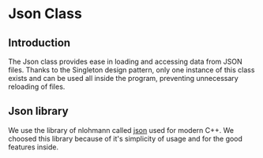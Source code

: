 [json]: https://github.com/nlohmann/json
# Json Class

## Introduction

The Json class provides ease in loading and accessing data from JSON files. Thanks to the Singleton design pattern, only one instance of this class exists and can be used all inside the program, preventing unnecessary reloading of files.

## Json library

We use the library of nlohmann called [json][json] used for modern C++. We choosed this library because of it's simplicity of usage and for the good features inside.

